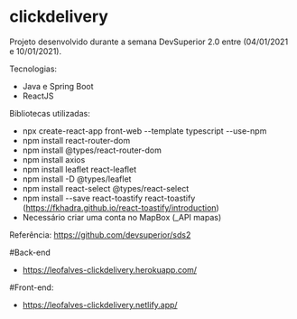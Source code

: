 # clickdelivery

Projeto desenvolvido durante a semana DevSuperior 2.0 entre (04/01/2021 e 10/01/2021).

Tecnologias:
* Java e Spring Boot
* ReactJS


Bibliotecas utilizadas:
* npx create-react-app front-web --template typescript --use-npm
* npm install react-router-dom
* npm install @types/react-router-dom
* npm install axios
* npm install leaflet react-leaflet
* npm install -D @types/leaflet
* npm install react-select @types/react-select
* npm install --save react-toastify react-toastify (https://fkhadra.github.io/react-toastify/introduction)
* Necessário criar uma conta no MapBox (_API mapas)


Referência:
https://github.com/devsuperior/sds2

#Back-end
* https://leofalves-clickdelivery.herokuapp.com/

#Front-end:
* https://leofalves-clickdelivery.netlify.app/